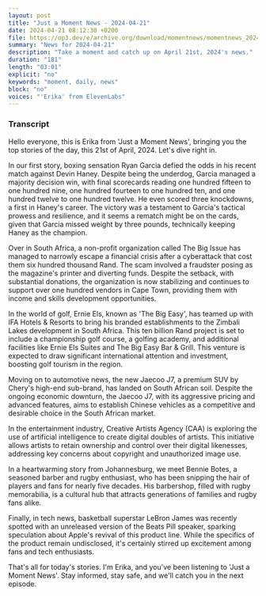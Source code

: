 ```yaml
---
layout: post
title: "Just a Moment News - 2024-04-21"
date: 2024-04-21 08:12:30 +0200
file: https://op3.dev/e/archive.org/download/momentnews/momentnews_2024-04-21.mp3
summary: "News for 2024-04-21"
description: "Take a moment and catch up on April 21st, 2024's news."
duration: "181"
length: "03:01"
explicit: "no"
keywords: "moment, daily, news"
block: "no"
voices: "'Erika' from ElevenLabs"
---
```


### Transcript

Hello everyone, this is Erika from 'Just a Moment News', bringing you the top stories of the day, this 21st of April, 2024. Let's dive right in.

In our first story, boxing sensation Ryan Garcia defied the odds in his recent match against Devin Haney. Despite being the underdog, Garcia managed a majority decision win, with final scorecards reading one hundred fifteen to one hundred nine, one hundred fourteen to one hundred ten, and one hundred twelve to one hundred twelve. He even scored three knockdowns, a first in Haney's career. The victory was a testament to Garcia's tactical prowess and resilience, and it seems a rematch might be on the cards, given that Garcia missed weight by three pounds, technically keeping Haney as the champion.

Over in South Africa, a non-profit organization called The Big Issue has managed to narrowly escape a financial crisis after a cyberattack that cost them six hundred thousand Rand. The scam involved a fraudster posing as the magazine's printer and diverting funds. Despite the setback, with substantial donations, the organization is now stabilizing and continues to support over one hundred vendors in Cape Town, providing them with income and skills development opportunities.

In the world of golf, Ernie Els, known as 'The Big Easy', has teamed up with IFA Hotels & Resorts to bring his branded establishments to the Zimbali Lakes development in South Africa. This ten billion Rand project is set to include a championship golf course, a golfing academy, and additional facilities like Ernie Els Suites and The Big Easy Bar & Grill. This venture is expected to draw significant international attention and investment, boosting golf tourism in the region.

Moving on to automotive news, the new Jaecoo J7, a premium SUV by Chery's high-end sub-brand, has landed on South African soil. Despite the ongoing economic downturn, the Jaecoo J7, with its aggressive pricing and advanced features, aims to establish Chinese vehicles as a competitive and desirable choice in the South African market.

In the entertainment industry, Creative Artists Agency (CAA) is exploring the use of artificial intelligence to create digital doubles of artists. This initiative allows artists to retain ownership and control over their digital likenesses, addressing key concerns about copyright and unauthorized image use.

In a heartwarming story from Johannesburg, we meet Bennie Botes, a seasoned barber and rugby enthusiast, who has been snipping the hair of players and fans for nearly five decades. His barbershop, filled with rugby memorabilia, is a cultural hub that attracts generations of families and rugby fans alike.

Finally, in tech news, basketball superstar LeBron James was recently spotted with an unreleased version of the Beats Pill speaker, sparking speculation about Apple's revival of this product line. While the specifics of the product remain undisclosed, it's certainly stirred up excitement among fans and tech enthusiasts.

That's all for today's stories. I'm Erika, and you've been listening to 'Just a Moment News'. Stay informed, stay safe, and we'll catch you in the next episode.
